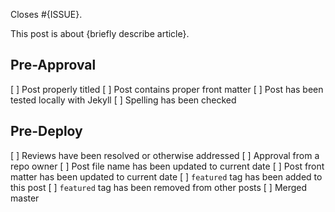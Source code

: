 Closes #{ISSUE}.

This post is about {briefly describe article}.

## Pre-Approval
[ ] Post properly titled
[ ] Post contains proper front matter
[ ] Post has been tested locally with Jekyll
[ ] Spelling has been checked

## Pre-Deploy
[ ] Reviews have been resolved or otherwise addressed
[ ] Approval from a repo owner
[ ] Post file name has been updated to current date
[ ] Post front matter has been updated to current date
[ ] `featured` tag has been added to this post
[ ] `featured` tag has been removed from other posts
[ ] Merged master
